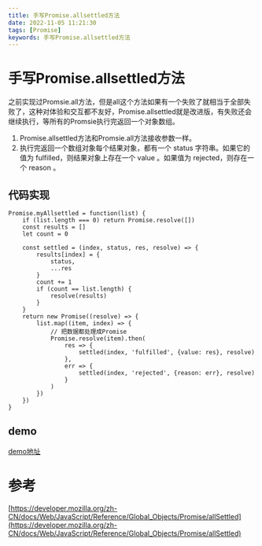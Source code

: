 ```yaml
---
title: 手写Promise.allsettled方法
date: 2022-11-05 11:21:30
tags: [Promise]
keywords: 手写Promise.allsettled方法
---
```


# 手写Promise.allsettled方法
之前实现过Promsie.all方法，但是all这个方法如果有一个失败了就相当于全部失败了，这种对体验和交互都不友好，Promise.allsettled就是改进版，有失败还会继续执行，等所有的Promsie执行完返回一个对象数组。
<!--more-->
1. Promise.allsettled方法和Promsie.all方法接收参数一样。
2. 执行完返回一个数组对象每个结果对象，都有一个 status 字符串。如果它的值为 fulfilled，则结果对象上存在一个 value 。如果值为 rejected，则存在一个 reason 。

## 代码实现
```
Promise.myAllsettled = function(list) {
    if (list.length === 0) return Promise.resolve([])
    const results = []
    let count = 0

    const settled = (index, status, res, resolve) => {
        results[index] = {
            status,
            ...res
        }
        count += 1
        if (count == list.length) {
            resolve(results)
        }
    }
    return new Promise((resolve) => {
        list.map((item, index) => {
            // 把数据都处理成Promise
            Promise.resolve(item).then(
                res => {
                    settled(index, 'fulfilled', {value: res}, resolve)
                },
                err => {
                    settled(index, 'rejected', {reason: err}, resolve)
                }
            )
        })
    })
}
```

## demo
[demo地址](https://jsbin.com/royefenade/edit?js,console)

# 参考
[https://developer.mozilla.org/zh-CN/docs/Web/JavaScript/Reference/Global_Objects/Promise/allSettled](https://developer.mozilla.org/zh-CN/docs/Web/JavaScript/Reference/Global_Objects/Promise/allSettled)